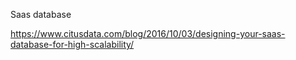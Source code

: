 Saas database

https://www.citusdata.com/blog/2016/10/03/designing-your-saas-database-for-high-scalability/
